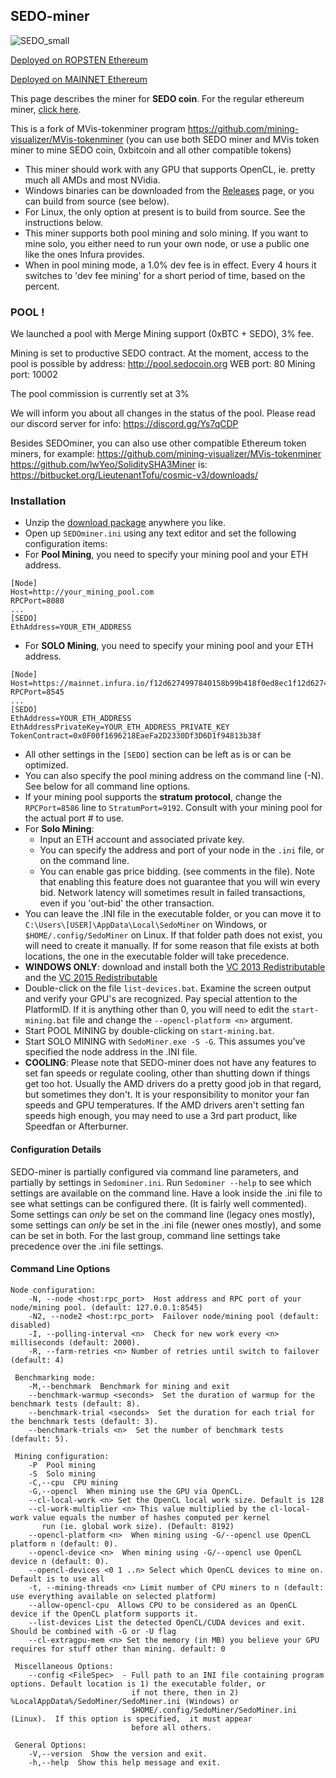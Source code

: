 ## SEDO-miner

![SEDO_small](http://sedocoin.org/wp-content/uploads/2018/10/logo_blue_240.png)

[Deployed on ROPSTEN Ethereum](https://ropsten.etherscan.io/address/0x3c3f4afc4ae44a5486dfd5cdc1712fada97fbea4)

[Deployed on MAINNET Ethereum](https://etherscan.io/address/0x0f00f1696218eaefa2d2330df3d6d1f94813b38f)

This page describes the miner for **SEDO coin**.  For the regular ethereum miner, [click here](https://github.com/mining-visualizer/MVis-ethminer).

This is a fork of MVis-tokenminer program https://github.com/mining-visualizer/MVis-tokenminer (you can use both SEDO miner and MVis token miner to mine SEDO coin, 0xbitcoin and all other compatible tokens)

* This miner should work with any GPU that supports OpenCL, ie. pretty much all AMDs and most NVidia.
* Windows binaries can be downloaded from the  [Releases](https://github.com/CryptoProjectDev/SedoMiner/releases) page, or you can build from source (see below).
* For Linux, the only option at present is to build from source.  See the instructions below.  
* This miner supports both pool mining and solo mining. If you want to mine solo, you either need to run your own node, or use a public one like the ones Infura provides.
* When in pool mining mode, a 1.0% dev fee is in effect. Every 4 hours it switches to 'dev fee mining' for a short period of time, based on the percent.

### POOL !

We launched a pool with Merge Mining support (0xBTC + SEDO), 3% fee.

Mining is set to productive SEDO contract.
At the moment, access to the pool is possible by address:
http://pool.sedocoin.org
WEB port: 80
Mining port: 10002

The pool commission is currently set at 3%

We will inform you about all changes in the status of the pool. Please read our discord server for info: https://discord.gg/Ys7qCDP

Besides SEDOminer, you can also use other compatible Ethereum token miners, for example:
https://github.com/mining-visualizer/MVis-tokenminer
https://github.com/lwYeo/SoliditySHA3Miner
is: https://bitbucket.org/LieutenantTofu/cosmic-v3/downloads/

### Installation

* Unzip the [download package](https://github.com/CryptoProjectDev/SedoMiner/releases) anywhere you like.  
* Open up `SEDOminer.ini` using any text editor and set the following configuration items:
* For **Pool Mining**, you need to specify your mining pool and your ETH address. 

```
[Node]
Host=http://your_mining_pool.com   
RPCPort=8080
...
[SEDO]
EthAddress=YOUR_ETH_ADDRESS
```

* For **SOLO Mining**, you need to specify your mining pool and your ETH address. 
```
[Node]
Host=https://mainnet.infura.io/f12d6274997840158b99b418f0ed8ec1f12d6274997840158b99b418f0ed8ec1
RPCPort=8545
...
[SEDO]
EthAddress=YOUR_ETH_ADDRESS
EthAddressPrivateKey=YOUR_ETH_ADDRESS_PRIVATE_KEY
TokenContract=0x0F00f1696218EaeFa2D2330Df3D6D1f94813b38f 
```
* All other settings in the `[SEDO]` section can be left as is or can be optimized.
* You can also specify the pool mining address on the command line (-N).  See below for all command line options.
* If your mining pool supports the **stratum protocol**, change the `RPCPort=8586` line to `StratumPort=9192`.  Consult with your mining pool for the actual port # to use.
* For **Solo Mining**:
    * Input an ETH account and associated private key. 
    * You can specify the address and port of your node in the `.ini` file, or on the command line.
    * You can enable gas price bidding.  (see comments in the file).  Note that enabling this feature does not guarantee that you will win every bid.  Network latency will sometimes result in failed transactions, even if you 'out-bid' the other transaction.
* You can leave the .INI file in the executable folder,  or you can move it to `C:\Users\[USER]\AppData\Local\SedoMiner` on Windows, or `$HOME/.config/SedoMiner` on Linux.  If that folder path does not exist, you will need to create it manually. If for some reason that file exists at both locations, the one in the executable folder will take precedence. 
* **WINDOWS ONLY**: download and install both the [VC 2013 Redistributable](https://www.microsoft.com/en-ca/download/details.aspx?id=40784) and the [VC 2015 Redistributable](https://www.microsoft.com/en-ca/download/details.aspx?id=48145)
* Double-click on the file `list-devices.bat`.  Examine the screen output and verify your GPU's are recognized.  Pay special attention to the PlatformID.  If it is anything other than 0, you will need to edit the `start-mining.bat` file and change the `--opencl-platform <n>` argument.
* Start POOL MINING by double-clicking on `start-mining.bat`.
* Start SOLO MINING with `SedoMiner.exe -S -G`.  This assumes you've specified the node address in the .INI file.
* **COOLING**: Please note that SEDO-miner does not have any features to set fan speeds or regulate cooling, other than shutting down if things get too hot.  Usually the AMD drivers do a pretty good job in that regard, but sometimes they don't.  It is your responsibility to monitor your fan speeds and GPU temperatures. If the AMD drivers aren't setting fan speeds high enough, you may need to use a 3rd part product,  like Speedfan or Afterburner.

#### Configuration Details ####

SEDO-miner is partially configured via command line parameters, and partially by settings in `Sedominer.ini`.  Run `Sedominer --help` to see which settings are available on the command line.  Have a look inside the .ini file to see what settings can be configured there. (It is fairly well commented).  Some settings can *only* be set on the command line (legacy ones mostly), some settings can *only* be set in the .ini file (newer ones mostly), and some can be set in both.  For the last group, command line settings take precedence over the .ini file settings.

#### Command Line Options ####

```
Node configuration:
    -N, --node <host:rpc_port>  Host address and RPC port of your node/mining pool. (default: 127.0.0.1:8545)
    -N2, --node2 <host:rpc_port>  Failover node/mining pool (default: disabled)
    -I, --polling-interval <n>  Check for new work every <n> milliseconds (default: 2000). 
    -R, --farm-retries <n> Number of retries until switch to failover (default: 4)

 Benchmarking mode:
    -M,--benchmark  Benchmark for mining and exit
    --benchmark-warmup <seconds>  Set the duration of warmup for the benchmark tests (default: 8).
    --benchmark-trial <seconds>  Set the duration for each trial for the benchmark tests (default: 3).
    --benchmark-trials <n>  Set the number of benchmark tests (default: 5).

 Mining configuration:
    -P  Pool mining
    -S  Solo mining
    -C,--cpu  CPU mining
    -G,--opencl  When mining use the GPU via OpenCL.
    --cl-local-work <n> Set the OpenCL local work size. Default is 128
    --cl-work-multiplier <n> This value multiplied by the cl-local-work value equals the number of hashes computed per kernel 
       run (ie. global work size). (Default: 8192)
    --opencl-platform <n>  When mining using -G/--opencl use OpenCL platform n (default: 0).
    --opencl-device <n>  When mining using -G/--opencl use OpenCL device n (default: 0).
    --opencl-devices <0 1 ..n> Select which OpenCL devices to mine on. Default is to use all
    -t, --mining-threads <n> Limit number of CPU miners to n (default: use everything available on selected platform)
    --allow-opencl-cpu  Allows CPU to be considered as an OpenCL device if the OpenCL platform supports it.
    --list-devices List the detected OpenCL/CUDA devices and exit. Should be combined with -G or -U flag
    --cl-extragpu-mem <n> Set the memory (in MB) you believe your GPU requires for stuff other than mining. default: 0

 Miscellaneous Options:
    --config <FileSpec>  - Full path to an INI file containing program options. Default location is 1) the executable folder, or 
                           if not there, then in 2) %LocalAppData%/SedoMiner/SedoMiner.ini (Windows) or 
                           $HOME/.config/SedoMiner/SedoMiner.ini (Linux).  If this option is specified,  it must appear 
                           before all others.

 General Options:
    -V,--version  Show the version and exit.
    -h,--help  Show this help message and exit.
```
